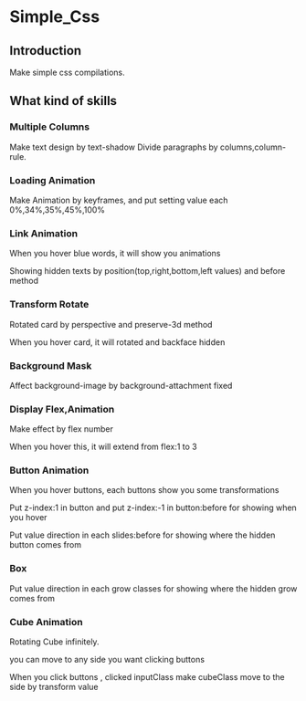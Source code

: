 # **Simple_Css**

## Introduction

Make simple css compilations.

## What kind of skills

### Multiple Columns

Make text design by text-shadow
Divide paragraphs by columns,column-rule.

### Loading Animation

Make Animation by keyframes, and put setting value each 0%,34%,35%,45%,100%

### Link Animation

When you hover blue words, it will show you animations

Showing hidden texts by position(top,right,bottom,left values) and before method

### Transform Rotate

Rotated card by perspective and preserve-3d method

When you hover card, it will rotated and backface hidden

### Background Mask

Affect background-image by background-attachment fixed

### Display Flex,Animation

Make effect by flex number

When you hover this, it will extend from flex:1 to 3

### Button Animation

When you hover buttons, each buttons show you some transformations

Put z-index:1 in button and put z-index:-1 in button:before for showing when you hover

Put value direction in each slides:before for showing where the hidden button comes from

### Box

Put value direction in each grow classes for showing where the hidden grow comes from

### Cube Animation

Rotating Cube infinitely.

you can move to any side you want clicking buttons

When you click buttons , clicked inputClass make cubeClass move to the side by transform value
